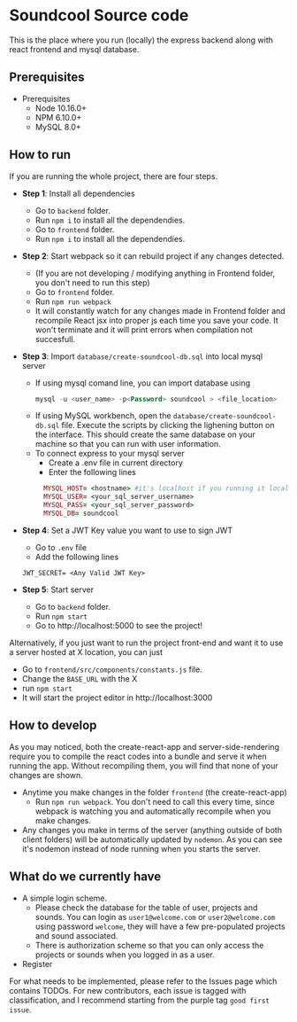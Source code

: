 # Soundcool Source code

This is the place where you run (locally) the express backend
along with react frontend and mysql database.

## Prerequisites

- Prerequisites
  - Node 10.16.0+
  - NPM 6.10.0+
  - MySQL 8.0+

## How to run

If you are running the whole project, there are four steps.

- **Step 1**: Install all dependencies

  - Go to `backend` folder.
  - Run `npm i` to install all the dependendies.
  - Go to `frontend` folder.
  - Run `npm i` to install all the dependendies.

- **Step 2**: Start webpack so it can rebuild project if any changes detected.

  - (If you are not developing / modifying anything in Frontend folder, you don't need to run this step)
  - Go to `frontend` folder.
  - Run `npm run webpack`
  - It will constantly watch for any changes made in Frontend folder and recompile React jsx into proper js each time you save your code. It won't terminate and it will print errors when compilation not succesfull.

- **Step 3**: Import `database/create-soundcool-db.sql` into local mysql server
  - If using mysql comand line, you can import database using
    ```sql
    mysql -u <user_name> -p<Password> soundcool > <file_location>
    ```
  - If using MySQL workbench, open the `database/create-soundcool-db.sql` file.
    Execute the scripts by clicking the lighening button on the interface. This should create
    the same database on your machine so that you can run with user information.
  - To connect express to your mysql server
    - Create a .env file in current directory
    - Enter the following lines
    ```ruby
      MYSQL_HOST= <hostname> #it's localhost if you running it locally
      MYSQL_USER= <your_sql_server_username>
      MYSQL_PASS= <your_sql_server_password>
      MYSQL_DB= soundcool
    ```
- **Step 4**: Set a JWT Key value you want to use to sign JWT
  - Go to `.env` file
  - Add the following lines
  ```
  JWT_SECRET= <Any Valid JWT Key>
  ```
- **Step 5**: Start server
  - Go to `backend` folder.
  - Run `npm start`
  - Go to http://localhost:5000 to see the project!

Alternatively, if you just want to run the project front-end and want it to use a server hosted at X location, you can just

- Go to `frontend/src/components/constants.js` file.
- Change the `BASE_URL` with the X
- run `npm start`
- It will start the project editor in http://localhost:3000

## How to develop

As you may noticed, both the create-react-app and server-side-rendering
require you to compile the react codes into a bundle and serve it when running the app.
Without recompiling them, you will find that none of your changes are shown.

- Anytime you make changes in the folder `frontend` (the create-react-app)
  - Run `npm run webpack`. You don't need to call this every time, since webpack is watching you and automatically recompile when you make changes.
- Any changes you make in terms of the server (anything outside of both client folders)
  will be automatically updated by `nodemon`. As you can see it's nodemon instead of node
  running when you starts the server.

## What do we currently have

- A simple login scheme.
  - Please check the database for the table of user, projects and sounds.
    You can login as `user1@welcome.com` or `user2@welcome.com` using password `welcome`, they will have a few pre-populated projects and
    sound associated.
  - There is authorization scheme so that you can only access the projects or sounds
    when you logged in as a user.
- Register

For what needs to be implemented, please refer to the Issues page which contains TODOs.
For new contributors, each issue is tagged with classification, and I recommend starting from
the purple tag `good first issue`.
